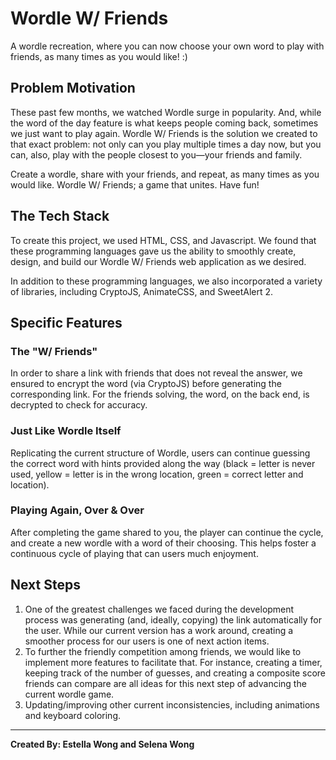 # Wordle W/ Friends
A wordle recreation, where you can now choose your own word to play with friends, as many times as you would like! :)

## Problem Motivation
These past few months, we watched Wordle surge in popularity. And, while the word of the day feature is what keeps people coming back, sometimes we just want to play again. Wordle W/ Friends is the solution we created to that exact problem: not only can you play multiple times a day now, but you can, also, play with the people closest to you—your friends and family. 

Create a wordle, share with your friends, and repeat, as many times as you would like. Wordle W/ Friends; a game that unites. Have fun! 

## The Tech Stack
To create this project, we used HTML, CSS, and Javascript. We found that these programming languages gave us the ability to smoothly create, design, and build our Wordle W/ Friends web application as we desired. 

In addition to these programming languages, we also incorporated a variety of libraries, including CryptoJS, AnimateCSS, and SweetAlert 2.

## Specific Features
### The "W/ Friends"
In order to share a link with friends that does not reveal the answer, we ensured to encrypt the word (via CryptoJS) before generating the corresponding link. For the friends solving, the word, on the back end, is decrypted to check for accuracy. 
### Just Like Wordle Itself
Replicating the current structure of Wordle, users can continue guessing the correct word with hints provided along the way (black = letter is never used, yellow = letter is in the wrong location, green = correct letter and location).
### Playing Again, Over & Over
After completing the game shared to you, the player can continue the cycle, and create a new wordle with a word of their choosing. This helps foster a continuous cycle of playing that can users much enjoyment.

## Next Steps
1. One of the greatest challenges we faced during the development process was generating (and, ideally, copying) the link automatically for the user. While our current version has a work around, creating a smoother process for our users is one of next action items.
2. To further the friendly competition among friends, we would like to implement more features to facilitate that. For instance, creating a timer, keeping track of the number of guesses, and creating a composite score friends can compare are all ideas for this next step of advancing the current wordle game. 
3. Updating/improving other current inconsistencies, including animations and keyboard coloring.

---

**Created By: Estella Wong and Selena Wong**
